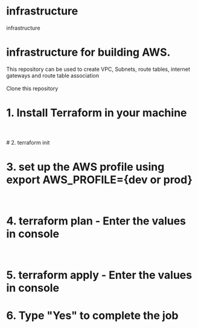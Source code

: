 # infrastructure
infrastructure

# infrastructure for building AWS.

This repository can be used to create VPC, Subnets, route tables, internet gateways and  route table association
<br/>
<br/>
Clone this repository
<br/>
#  1. Install Terraform in your machine
<br/>
<br/>
#  2. terraform init

<br/>

# 3. set up the AWS profile using export AWS_PROFILE={dev or prod}

<br/>

#  4. terraform plan  -  Enter the values in console

<br/>

# 5. terraform apply  -  Enter the values in console

# 6. Type "Yes" to complete the job 
